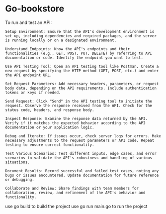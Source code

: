 # Go-bookstore
 
To run and test an API:

    Setup Environment: Ensure that the API's development environment is set up, including dependencies and required packages, and the server is running locally or on a designated environment.

    Understand Endpoints: Know the API's endpoints and their functionalities (e.g., GET, POST, PUT, DELETE) by referring to API documentation or code. Identify the endpoint you want to test.

    Use API Testing Tool: Open an API testing tool like Postman. Create a new request by specifying the HTTP method (GET, POST, etc.) and enter the API endpoint URL.

    Set Request Parameters: Add necessary headers, parameters, or request body data, depending on the API requirements. Include authentication tokens or keys if needed.

    Send Request: Click "Send" in the API testing tool to initiate the request. Observe the response received from the API. Check for the status code, headers, and response body.

    Inspect Response: Examine the response data returned by the API. Verify if it matches the expected behavior according to the API documentation or your application logic.

    Debug and Iterate: If issues occur, check server logs for errors. Make necessary adjustments to the request parameters or API code. Repeat testing to ensure correct functionality.

    Test Various Scenarios: Test different inputs, edge cases, and error scenarios to validate the API's robustness and handling of various situations.

    Document Results: Record successful and failed test cases, noting any bugs or issues encountered. Update documentation for future reference or debugging.

    Collaborate and Review: Share findings with team members for collaboration, review, and refinement of the API's behavior and functionality.


use go build to build the project 
use go run main.go to run the project